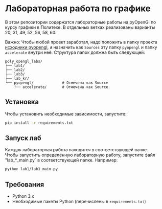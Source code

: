 # Лабораторная работа по графике

В этом репозитории содержатся лабораторные работы на pyOpenGl по курсу графики в Политехе.
В отдельных ветках реализованы варианты 20, 31, 49, 52, 56, 58, 60.

Важно: Чтобы любой проект заработал, надо положить в папку проекта [исходники pyopengl](https://disk.yandex.ru/d/z9BPc0c9I5VlUQ), и назначить как `Sources` эту папку `pyopengl` и папку `acсelerate` внутри неё.
Структура папок должна быть следующей:
```
poly_opengl_labs/
├── lab1/
├── lab2/
├── lab3/
├── lab_kr/
└── pyopengl/             # Отмечена как Source
    └── accelerate/       # Отмечена как Source
```
## Установка

Чтобы установить необходимые зависимости, запустите:

```bash
pip install -r requirements.txt
```
## Запуск лаб

Каждая лабораторная работа находится в соответствующей папке. Чтобы запустить определенную лабораторную работу, запустите файл "lab_*_main.py` в соответствующей папке. Например:

```bash
python lab1/lab1_main.py
```

## Требования

- Python 3.x
- Необходимые пакеты Python (перечислены в `requirements.txt`)
